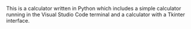 This is a calculator written in Python
which includes a simple calculator running in the Visual Studio Code terminal and a calculator with a Tkinter interface.
